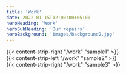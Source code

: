 ```yaml
---
title: 'Work'
date: 2022-01-15T12:00:00+05:00
heroHeading: 'Work'
heroSubHeading: 'Our repairs'
heroBackground: 'images/background2.jpg'
---
```


<div>
{{< content-strip-right "/work" "sample1" >}}
</div>
<div>
{{< content-strip-left "/work" "sample2" >}}
</div>
<div>
{{< content-strip-right "/work" "sample3" >}}
</div>